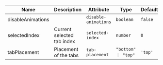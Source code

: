 | Name       | Description                   | Attribute        | Type                                      | Default             |
|------------|-------------------------------|------------------|-------------------------------------------|---------------------|
|<div className="Api__Table"> <div>disableAnimations</div> <div className="Api__Table Docs__Tags"></div></div>|  | `disable-animations` | `boolean` | `false` |
|<div className="Api__Table"> <div>selectedIndex</div> <div className="Api__Table Docs__Tags"></div></div>| Current selected tab index | `selected-index` | `number` | `0` |
|<div className="Api__Table"> <div>tabPlacement</div> <div className="Api__Table Docs__Tags"></div></div>| Placement of the tabs | `tab-placement` | `"bottom" ｜ "top"` | `'top'` |
